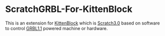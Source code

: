 # ScratchGRBL-For-KittenBlock
This is an extension for [KittenBlock](https://www.kittenbot.cc/pages/software) which is [Scratch3.0](https://scratch.mit.edu/) based on software to control [GRBL1.1](https://github.com/gnea/grbl) powered machine or hardware.
